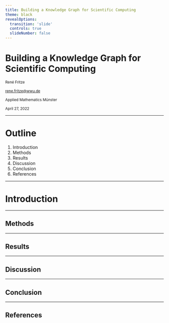 ```yaml
---
title: Building a Knowledge Graph for Scientific Computing
theme: black
revealOptions:
  transition: 'slide'
  controls: true
  slideNumber: false
---
```


# Building a Knowledge Graph for Scientific Computing

<small>René Fritze</small>

<small>rene.fritze@wwu.de</small>

<small>Applied Mathematics Münster</small>

<small>April 27, 2022</small>

---

# Outline

1. Introduction
2. Methods
3. Results
4. Discussion
5. Conclusion
6. References

---

# Introduction

---

## Methods

---

## Results

---

## Discussion

---

## Conclusion

---

## References
